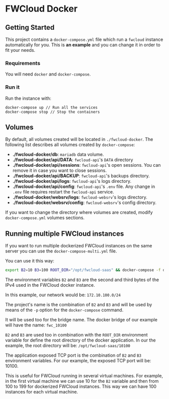 # FWCloud Docker

## Getting Started
This project contains a `docker-compose.yml` file which run a `fwcloud` instance automatically for you. This is **an example** and you can change it in order to fit your needs.

### Requirements
You will need `docker` and `docker-compose`.

### Run it
Run the instance with:

```
docker-compose up // Run all the services
docker-compose stop // Stop the containers
```

## Volumes
By default, all volumes created will be located in `./fwcloud-docker`. The following list describes all volumes created by `docker-compose`:

* **./fwcloud-docker/db**: `mariadb` data volume.
* **./fwcloud-docker/api/DATA**: `fwcloud-api`'s `DATA` directory
* **./fwcloud-docker/api/sessions**: `fwcloud-api`'s open sessions. You can remove it in case you want to close sessions.
* **./fwcloud-docker/api/BACKUP**: `fwcloud-api`'s backups directory.
* **./fwcloud-docker/api/logs**: `fwcloud-api`'s logs directory.
* **./fwcloud-docker/api/config**: `fwcloud-api`'s `.env` file. Any change in `.env` file requires restart the `fwcloud-api` service.
* **./fwcloud-docker/websrv/logs**: `fwcloud-websrv`'s logs directory.
* **./fwcloud-docker/websrv/config**: `fwcloud-websrv`'s config directory.

If you want to change the directory where volumes are created, modify `docker-compose.yml` volumes sections.

## Running multiple FWCloud instances
If you want to run multiple dockerized FWCloud instances on the same server you can use the `docker-compose-multi.yml` file.

You can use it this way:
```bash
export B2=10 B3=100 ROOT_DIR="/opt/fwcloud-saas" && docker-compose -f docker-compose-multi.yml -p ${B2}${B3} up
```

The environment variables `B2` and `B3` are the second and third bytes of the IPv4 used in the FWCloud docker instance.

In this example, our network would be: `172.10.100.0/24`

The project's name is the combination of `B2` and `B3` and will be used by means of the `-p` option for the `docker-compose` command.

It will be used too for the bridge name. The docker bridge of our example will have the name: `fwc_10100`

 `B2` and `B3` are used too in combination with the `ROOT_DIR` environment variable for define the root directory of the docker application. In our the example, the root directory will be:
`/opt/fwcloud-saas/10100`

The application exposed TCP port is the combination of `B2` and `B3` environment variables. For our example, the exposed TCP port will be: 10100.

This is useful for FWCloud running in several virtual machines. For example, in the first virtual machine we can use 10 for the `B2` variable and then from 100 to 199 for dockerized FWCloud instances. This way we can have 100 instances for each virtual machine.
